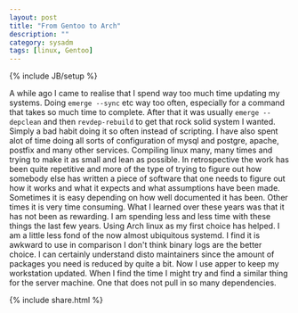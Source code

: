 ```yaml
---
layout: post
title: "From Gentoo to Arch"
description: ""
category: sysadm
tags: [linux, Gentoo]
---
```

{% include JB/setup %}

A while ago I came to realise that I spend way too much time updating my systems. Doing ``emerge --sync`` etc way too often,
especially for a command that takes so much time to complete. After that it was usually ``emerge --depclean`` and then
``revdep-rebuild`` to get that rock solid system I wanted. Simply a bad habit doing it so often instead of scripting. I have also
spent alot of time doing all sorts of configuration of mysql and postgre, apache, postfix and many other services. Compiling linux
many, many times and trying to make it as small and lean as possible. In retrospective the work has been quite repetitive and more
of the type of trying to figure out how somebody else has written a piece of software that one needs to figure out how it works and
what it expects and what assumptions have been made. Sometimes it is easy depending on how well documented it has been. Other times
it is very time consuming. What I learned over these years was that it has not been as rewarding. I am spending less and less time
with these things the last few years. Using Arch linux as my first choice has helped. I am a little less fond of the now almost
ubiquitous systemd. I find it is awkward to use in comparison I don't think binary logs are the better choice. I can certainly
understand disto maintainers since the amount of packages you need is reduced by quite a bit. Now I use apper to keep my workstation
updated. When I find the time I might try and find a similar thing for the server machine. One that does not pull in so many
dependencies.

{% include share.html %}
